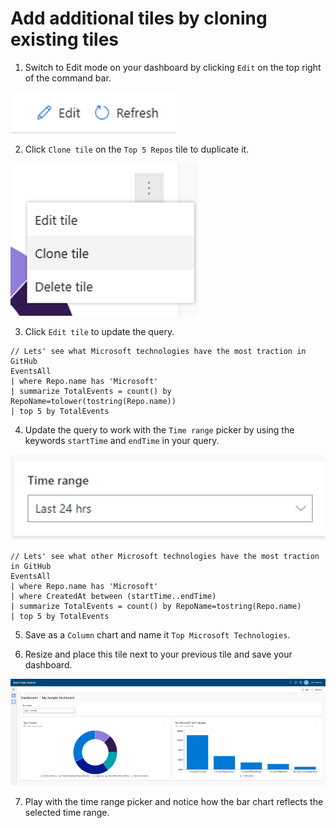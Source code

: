 # Add additional tiles by cloning existing tiles

1. Switch to Edit mode on your dashboard by clicking `Edit` on the top right of the command bar.

![](..\images\CommandBar_Edit.png)

2. Click `Clone tile` on the `Top 5 Repos` tile to duplicate it.

![](..\images\TileActions_Clone.png)

3. Click `Edit tile` to update the query.

```
// Lets' see what Microsoft technologies have the most traction in GitHub
EventsAll
| where Repo.name has 'Microsoft'
| summarize TotalEvents = count() by RepoName=tolower(tostring(Repo.name))
| top 5 by TotalEvents
```

4. Update the query to work with the `Time range` picker by using the keywords `startTime` and `endTime` in your query.

![](..\images\TimeRangePicker.png)

```
// Lets' see what other Microsoft technologies have the most traction in GitHub
EventsAll
| where Repo.name has 'Microsoft'
| where CreatedAt between (startTime..endTime)
| summarize TotalEvents = count() by RepoName=tostring(Repo.name)
| top 5 by TotalEvents
```

5. Save as a `Column` chart and name it `Top Microsoft Technologies`.

6. Resize and place this tile next to your previous tile and save your dashboard.

![](..\images\SampleDashboardWithSecondTile.png)

7. Play with the time range picker and notice how the bar chart reflects the selected time range.
